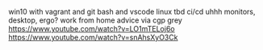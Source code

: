 win10 with vagrant and git bash and vscode
linux tbd
ci/cd uhhh
monitors, desktop, ergo?
work from home advice via cgp grey
https://www.youtube.com/watch?v=LO1mTELoj6o
https://www.youtube.com/watch?v=snAhsXyO3Ck